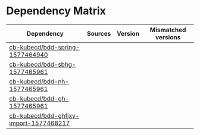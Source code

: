 # Dependency Matrix

Dependency | Sources | Version | Mismatched versions
---------- | ------- | ------- | -------------------
[cb-kubecd/bdd-spring-1577464940](https://github.com/cb-kubecd/bdd-spring-1577464940.git) |  | []() | 
[cb-kubecd/bdd-sbhg-1577465961](https://github.com/cb-kubecd/bdd-sbhg-1577465961.git) |  | []() | 
[cb-kubecd/bdd-nh-1577465961](https://github.com/cb-kubecd/bdd-nh-1577465961.git) |  | []() | 
[cb-kubecd/bdd-gh-1577465961](https://github.com/cb-kubecd/bdd-gh-1577465961.git) |  | []() | 
[cb-kubecd/bdd-ghfjxy-import-1577468217](https://github.com/cb-kubecd/bdd-ghfjxy-import-1577468217.git) |  | []() | 
